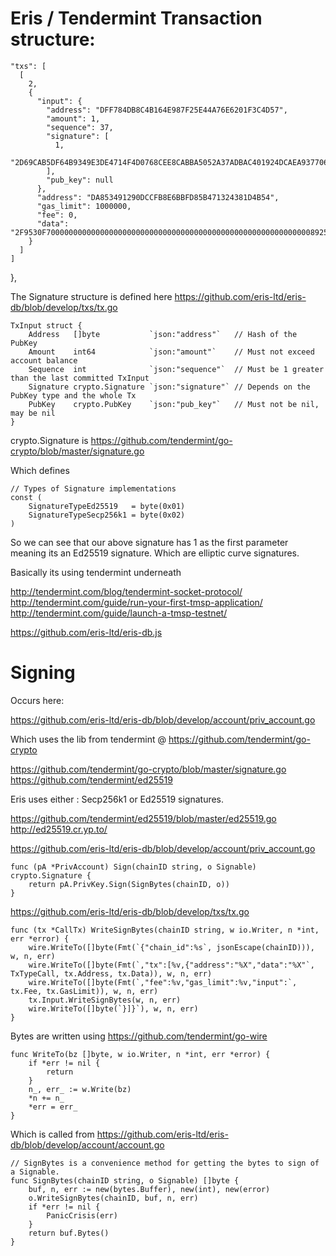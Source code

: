 # Eris / Tendermint Transaction structure:

    "txs": [
      [
        2,
        {
          "input": {
            "address": "DFF784DB8C4B164E987F25E44A76E6201F3C4D57",
            "amount": 1,
            "sequence": 37,
            "signature": [
              1,
              "2D69CAB5DF64B9349E3DE4714F4D0768CEE8CABBA5052A37ADBAC401924DCAEA9377063DCD345813C013336D5C809F3DCD51257E4097DB0B3F9FC6D0E7CE040B"
            ],
            "pub_key": null
          },
          "address": "DA853491290DCCFB8E6BBFD85B471324381D4B54",
          "gas_limit": 1000000,
          "fee": 0,
          "data": "2F9530F70000000000000000000000000000000000000000000000000000000000892550"
        }
      ]
    ]
  },

The Signature structure is defined here https://github.com/eris-ltd/eris-db/blob/develop/txs/tx.go

	TxInput struct {
		Address   []byte           `json:"address"`   // Hash of the PubKey
		Amount    int64            `json:"amount"`    // Must not exceed account balance
		Sequence  int              `json:"sequence"`  // Must be 1 greater than the last committed TxInput
		Signature crypto.Signature `json:"signature"` // Depends on the PubKey type and the whole Tx
		PubKey    crypto.PubKey    `json:"pub_key"`   // Must not be nil, may be nil
	}

crypto.Signature is https://github.com/tendermint/go-crypto/blob/master/signature.go

Which defines

	// Types of Signature implementations
	const (
		SignatureTypeEd25519   = byte(0x01)
		SignatureTypeSecp256k1 = byte(0x02)
	)

So we can see that our above signature has 1 as the first parameter meaning its an Ed25519 signature. Which are elliptic curve signatures.

Basically its using tendermint underneath

http://tendermint.com/blog/tendermint-socket-protocol/
http://tendermint.com/guide/run-your-first-tmsp-application/
http://tendermint.com/guide/launch-a-tmsp-testnet/

https://github.com/eris-ltd/eris-db.js

# Signing

Occurs here:

https://github.com/eris-ltd/eris-db/blob/develop/account/priv_account.go

Which uses the lib from tendermint @ https://github.com/tendermint/go-crypto

https://github.com/tendermint/go-crypto/blob/master/signature.go
https://github.com/tendermint/ed25519


Eris uses either : Secp256k1 or Ed25519 signatures.

https://github.com/tendermint/ed25519/blob/master/ed25519.go
http://ed25519.cr.yp.to/

https://github.com/eris-ltd/eris-db/blob/develop/account/priv_account.go

	func (pA *PrivAccount) Sign(chainID string, o Signable) crypto.Signature {
		return pA.PrivKey.Sign(SignBytes(chainID, o))
	}

https://github.com/eris-ltd/eris-db/blob/develop/txs/tx.go

	func (tx *CallTx) WriteSignBytes(chainID string, w io.Writer, n *int, err *error) {
		wire.WriteTo([]byte(Fmt(`{"chain_id":%s`, jsonEscape(chainID))), w, n, err)
		wire.WriteTo([]byte(Fmt(`,"tx":[%v,{"address":"%X","data":"%X"`, TxTypeCall, tx.Address, tx.Data)), w, n, err)
		wire.WriteTo([]byte(Fmt(`,"fee":%v,"gas_limit":%v,"input":`, tx.Fee, tx.GasLimit)), w, n, err)
		tx.Input.WriteSignBytes(w, n, err)
		wire.WriteTo([]byte(`}]}`), w, n, err)
	}

Bytes are written using https://github.com/tendermint/go-wire

	func WriteTo(bz []byte, w io.Writer, n *int, err *error) {
		if *err != nil {
			return
		}
		n_, err_ := w.Write(bz)
		*n += n_
		*err = err_
	}


Which is called from https://github.com/eris-ltd/eris-db/blob/develop/account/account.go

	// SignBytes is a convenience method for getting the bytes to sign of a Signable.
	func SignBytes(chainID string, o Signable) []byte {
		buf, n, err := new(bytes.Buffer), new(int), new(error)
		o.WriteSignBytes(chainID, buf, n, err)
		if *err != nil {
			PanicCrisis(err)
		}
		return buf.Bytes()
	}

